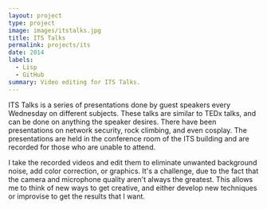 ```yaml
---
layout: project
type: project
image: images/itstalks.jpg
title: ITS Talks
permalink: projects/its
date: 2014
labels:
  - Lisp
  - GitHub
summary: Video editing for ITS Talks.
---
```


ITS Talks is a series of presentations done by guest speakers every Wednesday on different subjects.  These talks are similar to TEDx talks, and can be done on anything the speaker desires.  There have been presentations on network security, rock climbing, and even cosplay.  The presentations are held in the conference room of the ITS building and are recorded for those who are unable to attend.

I take the recorded videos and edit them to eliminate unwanted background noise, add color correction, or graphics.  It's a challenge, due to the fact that the camera and microphone quality aren't always the greatest.  This allows me to think of new ways to get creative, and either develop new techniques or improvise to get the results that I want.
